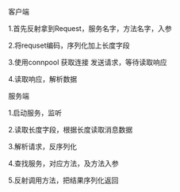 客户端

1.首先反射拿到Request，服务名字，方法名字，入参

2.将requset编码，序列化加上长度字段

3.使用connpool 获取连接 发送请求，等待读取响应

4.读取响应，解析数据

服务端

1.启动服务，监听

2.读取长度字段，根据长度读取消息数据

3.解析请求，反序列化

4.查找服务，对应方法，及方法入参

5.反射调用方法，把结果序列化返回